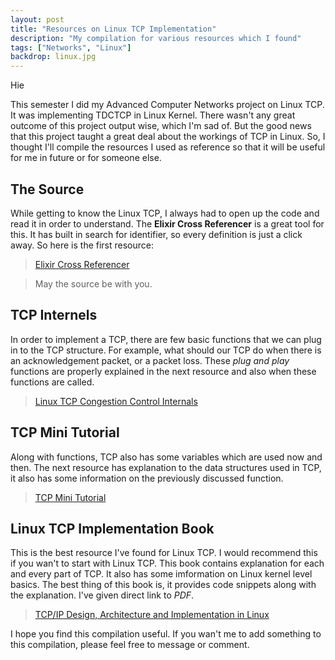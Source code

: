 ```yaml
---
layout: post
title: "Resources on Linux TCP Implementation"
description: "My compilation for various resources which I found"
tags: ["Networks", "Linux"]
backdrop: linux.jpg
---
```


Hie

This semester I did my Advanced Computer Networks project on Linux TCP.  It was implementing TDCTCP in Linux Kernel.  There wasn't any great outcome of this project output wise, which I'm sad of.  But the good news that this project taught a great deal about the workings of TCP in Linux.  So, I thought I'll compile the resources I used as reference so that it will be useful for me in future or for someone else.


## The Source

While getting to know the Linux TCP, I always had to open up the code and read it in order to understand.  The __Elixir Cross Referencer__ is a great tool for this.  It has built in search for identifier, so every definition is just a click away.  So here is the first resource:

> [Elixir Cross Referencer](https://elixir.bootlin.com/linux/latest/source)

> May the source be with you.


## TCP Internels

In order to implement a TCP, there are few basic functions that we can plug in to the TCP structure.  For example, what should our TCP do when there is an acknowledgement packet, or a packet loss.  These _plug and play_ functions are properly explained in the next resource and also when these functions are called.

> [Linux TCP Congestion Control Internals](http://www.yonch.com/tech/linux-tcp-congestion-control-internals)

## TCP Mini Tutorial

Along with functions, TCP also has some variables which are used now and then.  The next resource has explanation to the data structures used in TCP, it also has some information on the previously discussed function.

> [TCP Mini Tutorial](http://netlab.caltech.edu/projects/ns2tcplinux/ns2linux/tutorial/index.html)

## Linux TCP Implementation Book

This is the best resource I've found for Linux TCP.  I would recommend this if you wan't to start with Linux TCP.  This book contains explanation for each and every part of TCP.  It also has some imformation on Linux kernel level basics.  The best thing of this book is, it provides code snippets along with the explanation.  I've given direct link to _PDF_.

> [TCP/IP Design, Architecture and Implementation in Linux](http://pdf.th7.cn/down/files/1312/tcpip_architecture_design_and_implementation_in_linux.pdf)



I hope you find this compilation useful.  If you wan't me to add something to this compilation, please feel free to message or comment.